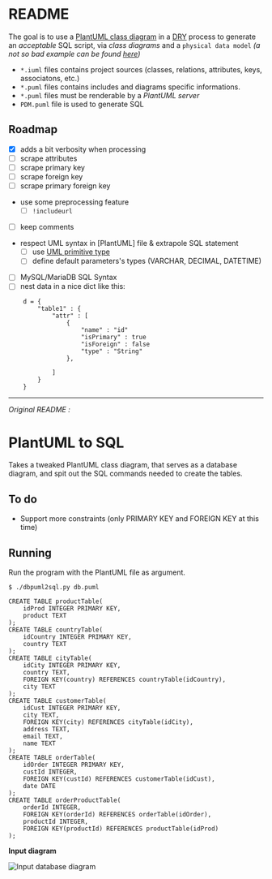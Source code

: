 # README

The goal is to use a [PlantUML class diagram]() in a [DRY]() process to generate an _acceptable_ SQL script, via _class diagrams_ and a `physical data model` _(a _not so bad example_ can be found [here](https://github.com/freezed/ocp6/tree/master/src-puml))_

* `*.iuml` files contains project sources (classes, relations, attributes, keys, associatons, etc.)
* `*.puml` files contains includes and diagrams specific informations.
* `*.puml` files must be renderable by a _PlantUML server_
* `PDM.puml` file is used to generate SQL

## Roadmap

- [x] adds a bit verbosity when processing
- [ ] scrape attributes
- [ ] scrape primary key
- [ ] scrape foreign key
- [ ] scrape primary foreign key
- use some preprocessing feature
    - [ ] `!includeurl`
- [ ] keep comments
- respect UML syntax in [PlantUML] file & extrapole SQL statement
    - [ ] use [UML primitive type](https://www.uml-diagrams.org/data-type.html#primitive-type)
    - [ ] define default parameters's types (VARCHAR, DECIMAL, DATETIME)
- [ ] MySQL/MariaDB SQL Syntax
- [ ] nest data in a nice dict like this:

```
    d = {
        "table1" : {
            "attr" : [
                {
                    "name" : "id"
                    "isPrimary" : true
                    "isForeign" : false
                    "type" : "String"
                },

            ]
        }
    }
```
---

_Original README :_
# PlantUML to SQL

Takes a tweaked PlantUML class diagram, that serves as a database diagram, and
spit out the SQL commands needed to create the tables.

## To do
 * Support more constraints (only PRIMARY KEY and FOREIGN KEY at this time)

## Running

Run the program with the PlantUML file as argument.

    $ ./dbpuml2sql.py db.puml

    CREATE TABLE productTable(
        idProd INTEGER PRIMARY KEY,
        product TEXT
    );
    CREATE TABLE countryTable(
        idCountry INTEGER PRIMARY KEY,
        country TEXT
    );
    CREATE TABLE cityTable(
        idCity INTEGER PRIMARY KEY,
        country TEXT,
        FOREIGN KEY(country) REFERENCES countryTable(idCountry),
        city TEXT
    );
    CREATE TABLE customerTable(
        idCust INTEGER PRIMARY KEY,
        city TEXT,
        FOREIGN KEY(city) REFERENCES cityTable(idCity),
        address TEXT,
        email TEXT,
        name TEXT
    );
    CREATE TABLE orderTable(
        idOrder INTEGER PRIMARY KEY,
        custId INTEGER,
        FOREIGN KEY(custId) REFERENCES customerTable(idCust),
        date DATE
    );
    CREATE TABLE orderProductTable(
        orderId INTEGER,
        FOREIGN KEY(orderId) REFERENCES orderTable(idOrder),
        productId INTEGER,
        FOREIGN KEY(productId) REFERENCES productTable(idProd)
    );

**Input diagram**

![Input database diagram](db.png)
